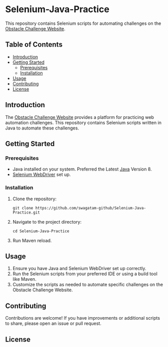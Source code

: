 # Selenium-Java-Practice

[//]: # ([![License]&#40;https://img.shields.io/badge/License-MIT-blue.svg&#41;]&#40;LICENSE&#41;)

This repository contains Selenium scripts for automating challenges on the [Obstacle Challenge Website](https://obstaclecourse.tricentis.com/).

## Table of Contents

- [Introduction](#introduction)
- [Getting Started](#getting-started)
  - [Prerequisites](#prerequisites)
  - [Installation](#installation)
- [Usage](#usage)
- [Contributing](#contributing)
- [License](#license)

## Introduction

The [Obstacle Challenge Website](https://obstaclecourse.tricentis.com/) provides a platform for practicing web automation challenges. This repository contains Selenium scripts written in Java to automate these challenges.

## Getting Started

### Prerequisites

- Java installed on your system. Preferred the Latest [Java](https://www.oracle.com/java/technologies/downloads/#java8-windows) Version 8.
- [Selenium WebDriver](https://www.selenium.dev/documentation/en/webdriver/driver_requirements/) set up.

### Installation

1. Clone the repository:

   ```shell
   git clone https://github.com/swagatam-github/Selenium-Java-Practice.git
   
2. Navigate to the project directory:

   ```shell
   cd Selenium-Java-Practice

3.  Run Maven reload.

## Usage

1. Ensure you have Java and Selenium WebDriver set up correctly.
2. Run the Selenium scripts from your preferred IDE or using a build tool like Maven.
3. Customize the scripts as needed to automate specific challenges on the Obstacle Challenge Website.

## Contributing

Contributions are welcome! If you have improvements or additional scripts to share, please open an issue or pull request.

## License
